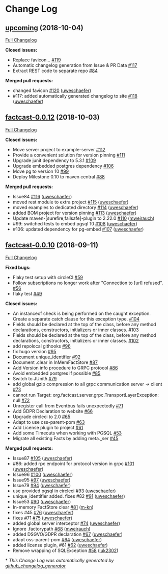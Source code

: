 # Change Log

## [upcoming](https://github.com/Mercateo/factcast/tree/upcoming) (2018-10-04)
[Full Changelog](https://github.com/Mercateo/factcast/compare/factcast-0.0.12...upcoming)

**Closed issues:**

- Replace favicon... [\#119](https://github.com/Mercateo/factcast/issues/119)
- Automatic changelog generation from Issue & PR Data [\#117](https://github.com/Mercateo/factcast/issues/117)
- Extract REST code to separate repo [\#84](https://github.com/Mercateo/factcast/issues/84)

**Merged pull requests:**

- changed favicon [\#120](https://github.com/Mercateo/factcast/pull/120) ([uweschaefer](https://github.com/uweschaefer))
- \#117: added automatically generated changelog to site [\#118](https://github.com/Mercateo/factcast/pull/118) ([uweschaefer](https://github.com/uweschaefer))

## [factcast-0.0.12](https://github.com/Mercateo/factcast/tree/factcast-0.0.12) (2018-10-03)
[Full Changelog](https://github.com/Mercateo/factcast/compare/factcast-0.0.10...factcast-0.0.12)

**Closed issues:**

- Move server project to example-server [\#112](https://github.com/Mercateo/factcast/issues/112)
- Provide a convenient solution for version pinning [\#111](https://github.com/Mercateo/factcast/issues/111)
- Upgrade junit dependency to 5.3.1 [\#109](https://github.com/Mercateo/factcast/issues/109)
- Upgrade embedded postgres dependency [\#106](https://github.com/Mercateo/factcast/issues/106)
- Move pg to version 10 [\#99](https://github.com/Mercateo/factcast/issues/99)
- Deploy Milestone 0.10 to maven central [\#88](https://github.com/Mercateo/factcast/issues/88)

**Merged pull requests:**

- Issue84 [\#116](https://github.com/Mercateo/factcast/pull/116) ([uweschaefer](https://github.com/uweschaefer))
- moved rest module to extra project [\#115](https://github.com/Mercateo/factcast/pull/115) ([uweschaefer](https://github.com/uweschaefer))
- moved examples to dedicated directory [\#114](https://github.com/Mercateo/factcast/pull/114) ([uweschaefer](https://github.com/uweschaefer))
- added BOM project for version pinning [\#113](https://github.com/Mercateo/factcast/pull/113) ([uweschaefer](https://github.com/uweschaefer))
- Update maven-\[surefire,failsafe\]-plugin to 2.22.0 [\#110](https://github.com/Mercateo/factcast/pull/110) ([mweirauch](https://github.com/mweirauch))
- \#99: switched tests to embed pgsql 10 [\#108](https://github.com/Mercateo/factcast/pull/108) ([uweschaefer](https://github.com/uweschaefer))
- \#106: updated dependency for pg-embed [\#107](https://github.com/Mercateo/factcast/pull/107) ([uweschaefer](https://github.com/uweschaefer))

## [factcast-0.0.10](https://github.com/Mercateo/factcast/tree/factcast-0.0.10) (2018-09-11)
[Full Changelog](https://github.com/Mercateo/factcast/compare/factcast-0.0.8...factcast-0.0.10)

**Fixed bugs:**

- Flaky test setup with circleCI [\#59](https://github.com/Mercateo/factcast/issues/59)
- Follow subscriptions no longer work after "Connection to \[url\] refused". [\#56](https://github.com/Mercateo/factcast/issues/56)
- flaky test [\#49](https://github.com/Mercateo/factcast/issues/49)

**Closed issues:**

- An instanceof check is being performed on the caught exception.  Create a separate catch clause for this exception type. [\#104](https://github.com/Mercateo/factcast/issues/104)
- Fields should be declared at the top of the class, before any method declarations, constructors, initializers or inner classes. [\#103](https://github.com/Mercateo/factcast/issues/103)
- Fields should be declared at the top of the class, before any method declarations, constructors, initializers or inner classes. [\#102](https://github.com/Mercateo/factcast/issues/102)
- add repolocal githooks [\#96](https://github.com/Mercateo/factcast/issues/96)
- fix hugo version [\#95](https://github.com/Mercateo/factcast/issues/95)
- Document unique\_identifier [\#92](https://github.com/Mercateo/factcast/issues/92)
- Document .clear in InMemFactStore [\#87](https://github.com/Mercateo/factcast/issues/87)
- Add Version info procedure to GRPC protocol [\#86](https://github.com/Mercateo/factcast/issues/86)
- Avoid embedded postgres if possible [\#85](https://github.com/Mercateo/factcast/issues/85)
- Switch to JUnit5 [\#79](https://github.com/Mercateo/factcast/issues/79)
- add global gzip compression to all grpc communication server -\> client [\#73](https://github.com/Mercateo/factcast/issues/73)
- cannot run Target:  org.factcast.server.grpc.TransportLayerException: null [\#72](https://github.com/Mercateo/factcast/issues/72)
- Unregister call from Eventbus fails unexpectedly [\#71](https://github.com/Mercateo/factcast/issues/71)
- Add GDPR Declaration to website [\#66](https://github.com/Mercateo/factcast/issues/66)
- Upgrade circleci to 2.0 [\#65](https://github.com/Mercateo/factcast/issues/65)
- Adapt to use oss-parent-pom  [\#63](https://github.com/Mercateo/factcast/issues/63)
- Add License plugin to project [\#61](https://github.com/Mercateo/factcast/issues/61)
- Add some Timeouts when working with PGSQL [\#53](https://github.com/Mercateo/factcast/issues/53)
- Migrate all existing Facts by adding meta.\_ser [\#45](https://github.com/Mercateo/factcast/issues/45)

**Merged pull requests:**

- Issue87 [\#105](https://github.com/Mercateo/factcast/pull/105) ([uweschaefer](https://github.com/uweschaefer))
- \#86: added rpc endpoint for protocol version in grpc [\#101](https://github.com/Mercateo/factcast/pull/101) ([uweschaefer](https://github.com/uweschaefer))
- Issue96 [\#100](https://github.com/Mercateo/factcast/pull/100) ([uweschaefer](https://github.com/uweschaefer))
- Issue95 [\#97](https://github.com/Mercateo/factcast/pull/97) ([uweschaefer](https://github.com/uweschaefer))
- Issue79 [\#94](https://github.com/Mercateo/factcast/pull/94) ([uweschaefer](https://github.com/uweschaefer))
- use provided pgsql in circleci [\#93](https://github.com/Mercateo/factcast/pull/93) ([uweschaefer](https://github.com/uweschaefer))
- unique\_identifier added. fixes \#82 [\#91](https://github.com/Mercateo/factcast/pull/91) ([uweschaefer](https://github.com/uweschaefer))
- Issue53 [\#90](https://github.com/Mercateo/factcast/pull/90) ([uweschaefer](https://github.com/uweschaefer))
- In-memory FactStore clear [\#81](https://github.com/Mercateo/factcast/pull/81) ([m-kn](https://github.com/m-kn))
- fixes \#45 [\#76](https://github.com/Mercateo/factcast/pull/76) ([uweschaefer](https://github.com/uweschaefer))
- fixes \#71 [\#75](https://github.com/Mercateo/factcast/pull/75) ([uweschaefer](https://github.com/uweschaefer))
- added global server interceptor [\#74](https://github.com/Mercateo/factcast/pull/74) ([uweschaefer](https://github.com/uweschaefer))
- Ignore .factorypath [\#68](https://github.com/Mercateo/factcast/pull/68) ([mweirauch](https://github.com/mweirauch))
- added DSGVO/GDPR declaration [\#67](https://github.com/Mercateo/factcast/pull/67) ([uweschaefer](https://github.com/uweschaefer))
- adapt oss-parent-pom [\#64](https://github.com/Mercateo/factcast/pull/64) ([uweschaefer](https://github.com/uweschaefer))
- added license plugin, \#61 [\#62](https://github.com/Mercateo/factcast/pull/62) ([uweschaefer](https://github.com/uweschaefer))
- Remove wrapping of SQLException [\#58](https://github.com/Mercateo/factcast/pull/58) ([luk2302](https://github.com/luk2302))



\* *This Change Log was automatically generated by [github_changelog_generator](https://github.com/skywinder/Github-Changelog-Generator)*
